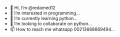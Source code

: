- 👋 Hi, I’m @redamed12
- 👀 I’m interested in programming...
- 🌱 I’m currently learning python...
- 💞️ I’m looking to collaborate on python...
- 📫 How to reach me whatsapp 00213668669494...

<!---
redamed12/redamed12 is a ✨ special ✨ repository because its `README.md` (this file) appears on your GitHub profile.
You can click the Preview link to take a look at your changes.
--->
